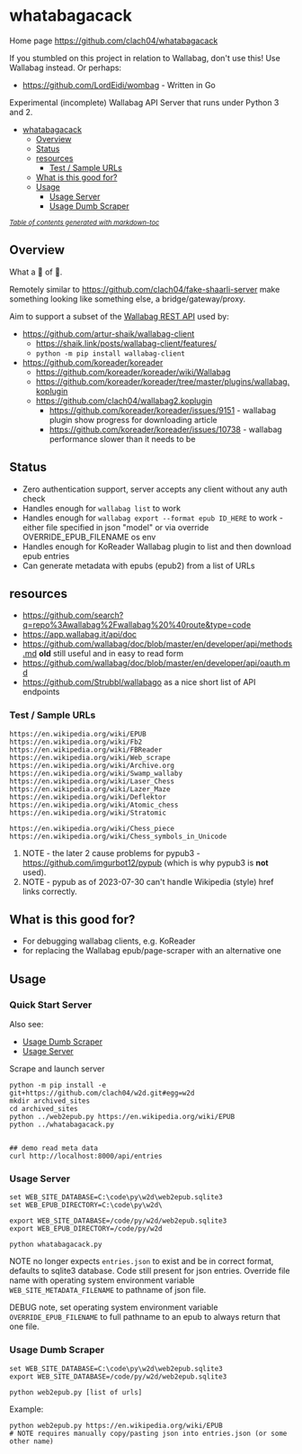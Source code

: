 # whatabagacack

Home page https://github.com/clach04/whatabagacack

If you stumbled on this project in relation to Wallabag, don't use this!
Use Wallabag instead. Or perhaps:

  * https://github.com/LordEidi/wombag - Written in Go

Experimental (incomplete) Wallabag API Server that runs under Python 3 and 2.

- [whatabagacack](#whatabagacack)
  * [Overview](#overview)
  * [Status](#status)
  * [resources](#resources)
    + [Test / Sample URLs](#test---sample-urls)
  * [What is this good for?](#what-is-this-good-for-)
  * [Usage](#usage)
    + [Usage Server](#usage-server)
    + [Usage Dumb Scraper](#usage-dumb-scraper)

<small><i><a href='http://ecotrust-canada.github.io/markdown-toc/'>Table of contents generated with markdown-toc</a></i></small>


## Overview

What a 👜 of 💩.

Remotely similar to https://github.com/clach04/fake-shaarli-server
make something looking like something else, a bridge/gateway/proxy.

Aim to support a subset of the [Wallabag REST API](https://app.wallabag.it/api/doc/) used by:

  * https://github.com/artur-shaik/wallabag-client
      * https://shaik.link/posts/wallabag-client/features/
      * `python -m pip install wallabag-client`
  * https://github.com/koreader/koreader
      * https://github.com/koreader/koreader/wiki/Wallabag
      * https://github.com/koreader/koreader/tree/master/plugins/wallabag.koplugin
      * https://github.com/clach04/wallabag2.koplugin
          * https://github.com/koreader/koreader/issues/9151 - wallabag plugin show progress for downloading article
          * https://github.com/koreader/koreader/issues/10738 - wallabag performance slower than it needs to be


## Status

  * Zero authentication support, server accepts any client without any auth check
  * Handles enough for `wallabag list` to work
  * Handles enough for `wallabag export --format epub ID_HERE` to work - either file specified in json "model" or via override OVERRIDE_EPUB_FILENAME os env
  * Handles enough for KoReader Wallabag plugin to list and then download epub entries
  * Can generate metadata with epubs (epub2) from a list of URLs

## resources

* https://github.com/search?q=repo%3Awallabag%2Fwallabag%20%40route&type=code
* https://app.wallabag.it/api/doc
* https://github.com/wallabag/doc/blob/master/en/developer/api/methods.md **old** still useful and in easy to read form
* https://github.com/wallabag/doc/blob/master/en/developer/api/oauth.md
* https://github.com/Strubbl/wallabago as a nice short list of API endpoints

### Test / Sample URLs

    https://en.wikipedia.org/wiki/EPUB
    https://en.wikipedia.org/wiki/Fb2
    https://en.wikipedia.org/wiki/FBReader
    https://en.wikipedia.org/wiki/Web_scrape
    https://en.wikipedia.org/wiki/Archive.org
    https://en.wikipedia.org/wiki/Swamp_wallaby
    https://en.wikipedia.org/wiki/Laser_Chess
    https://en.wikipedia.org/wiki/Lazer_Maze
    https://en.wikipedia.org/wiki/Deflektor
    https://en.wikipedia.org/wiki/Atomic_chess
    https://en.wikipedia.org/wiki/Stratomic

    https://en.wikipedia.org/wiki/Chess_piece
    https://en.wikipedia.org/wiki/Chess_symbols_in_Unicode

1. NOTE - the later 2 cause problems for pypub3 - https://github.com/imgurbot12/pypub (which is why pypub3 is **not** used).
2. NOTE - pypub as of 2023-07-30 can't handle Wikipedia (style) href links correctly.

## What is this good for?

  * For debugging wallabag clients, e.g. KoReader
  * for replacing the Wallabag epub/page-scraper with an alternative one

## Usage

### Quick Start Server

Also see:

  * [Usage Dumb Scraper](#usage-dumb-scraper)
  * [Usage Server](#usage-server)

Scrape and launch server

    python -m pip install -e git+https://github.com/clach04/w2d.git#egg=w2d
    mkdir archived_sites
    cd archived_sites
    python ../web2epub.py https://en.wikipedia.org/wiki/EPUB
    python ../whatabagacack.py


    ## demo read meta data
    curl http://localhost:8000/api/entries


### Usage Server

    set WEB_SITE_DATABASE=C:\code\py\w2d\web2epub.sqlite3
    set WEB_EPUB_DIRECTORY=C:\code\py\w2d\

    export WEB_SITE_DATABASE=/code/py/w2d/web2epub.sqlite3
    export WEB_EPUB_DIRECTORY=/code/py/w2d

    python whatabagacack.py

NOTE no longer expects `entries.json` to exist and be in correct format, defaults to sqlite3 database. Code still present for json entries.
Override file name with operating system environment variable `WEB_SITE_METADATA_FILENAME` to pathname of json file.

DEBUG note, set operating system environment variable `OVERRIDE_EPUB_FILENAME` to full pathname to an epub to always return that one file.


### Usage Dumb Scraper

    set WEB_SITE_DATABASE=C:\code\py\w2d\web2epub.sqlite3
    export WEB_SITE_DATABASE=/code/py/w2d/web2epub.sqlite3

    python web2epub.py [list of urls]

Example:

    python web2epub.py https://en.wikipedia.org/wiki/EPUB
    # NOTE requires manually copy/pasting json into entries.json (or some other name)
